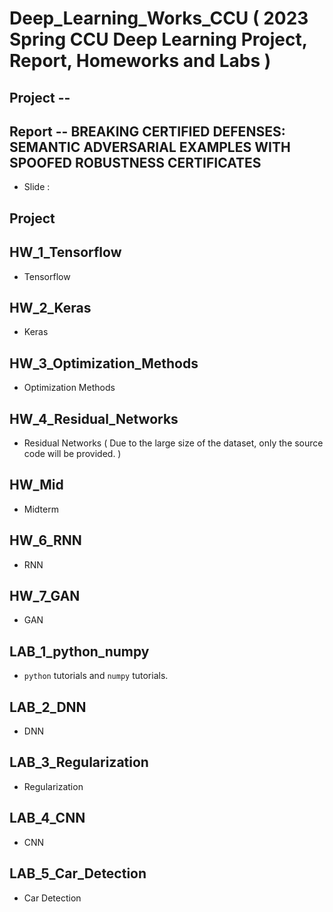 # Deep_Learning_Works_CCU ( 2023 Spring CCU Deep Learning Project, Report, Homeworks and Labs )

## Project --

## Report -- BREAKING CERTIFIED DEFENSES: SEMANTIC ADVERSARIAL EXAMPLES WITH SPOOFED ROBUSTNESS CERTIFICATES

- Slide :

## Project

## HW_1_Tensorflow

- Tensorflow

## HW_2_Keras

- Keras

## HW_3_Optimization_Methods

- Optimization Methods

## HW_4_Residual_Networks

- Residual Networks ( Due to the large size of the dataset, only the source code will be provided. )

## HW_Mid

- Midterm

## HW_6_RNN

- RNN

## HW_7_GAN

- GAN

## LAB_1_python_numpy

- `python` tutorials and `numpy` tutorials.

## LAB_2_DNN

- DNN

## LAB_3_Regularization

- Regularization

## LAB_4_CNN

- CNN

## LAB_5_Car_Detection

- Car Detection

